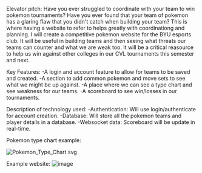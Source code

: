 Elevator pitch:
Have you ever struggled to coordinate with your team to win pokemon tournaments? Have you ever found that your team of pokemon has a glaring flaw that you didn't catch when building your team? This is where having a website to refer to helps greatly with coordinationg and planning. I will create a competitive pokemon website for the BYU esports club. It will be useful in building teams and then seeing what threats our teams can counter and what we are weak too. It will be a critical reasource to  help us win against other colleges in our CVL tournaments this semester and next. 

Key Features: 
-A login and account feature to allow for teams to be saved and created.
-A section to add common pokemon and move sets to see what we might be up against.
-A place where we can see a type chart and see weakness for our teams.
-A scoreboard to see win/losses in our tournaments. 

Description of technology used:
-Authentication: Will use login/authenticate for account creation.
-Database: Will store all the pokemon teams and player details in a database. 
-Websocket data: Scoreboard will be update in real-time.

Pokemon type chart example: 

![Pokemon_Type_Chart svg](https://github.com/jrp244/startup/assets/83414799/ba0bf1a1-a65f-4e53-88fb-00080ced1ce9)

Example website: 
![image](https://github.com/jrp244/startup/assets/83414799/0ff789e2-df14-41a9-bc3f-5915cfe78bc6)



